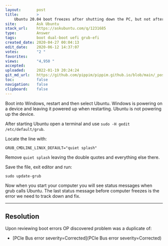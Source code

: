 ```yaml
---
layout:       post
title:        >
    Ubuntu 20.04 boot freezes after shutting down the PC, but not after restarting from Windows 10
site:         Ask Ubuntu
stack_url:    https://askubuntu.com/q/1231685
type:         Answer
tags:         boot dual-boot uefi grub-efi
created_date: 2020-04-27 00:04:13
edit_date:    2020-06-12 14:37:07
votes:        "2 "
favorites:    
views:        "4,950 "
accepted:     
uploaded:     2022-01-19 20:24:24
git_md_url:   https://github.com/pippim/pippim.github.io/blob/main/_posts/2020/2020-04-27-Ubuntu-20.04-boot-freezes-after-shutting-down-the-PC^-but-not-after-restarting-from-Windows-10.md
toc:          false
navigation:   false
clipboard:    false
---
```


Boot into Windows, restart and then select Ubuntu. Windows is powering on a device and leaving it powered up when restarting. Ubuntu is not powering up the device.

After starting Ubuntu open a terminal and use `sudo -H gedit /etc/default/grub`.

Locate the line with:

``` 
GRUB_CMDLINE_LINUX_DEFAULT="quiet splash"
```

Remove `quiet splash` leaving the double quotes and everything else there.

Save the file, exit editor and run:

``` 
sudo update-grub
```

Now when you start your computer you will see status messages when grub calls Ubuntu. The last status message before computer freezes is the error we need to track down and fix.


----------

## Resolution

Upon reviewing boot errors OP discovered problem was a duplicate of:

- [PCIe Bus error severity=Corrected](PCIe Bus error severity=Corrected)

